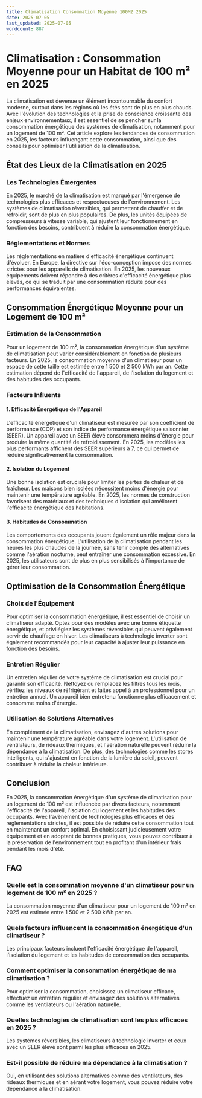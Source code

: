 ```yaml
---
title: Climatisation Consommation Moyenne 100M2 2025
date: 2025-07-05
last_updated: 2025-07-05
wordcount: 887
---
```


# Climatisation : Consommation Moyenne pour un Habitat de 100 m² en 2025

La climatisation est devenue un élément incontournable du confort moderne, surtout dans les régions où les étés sont de plus en plus chauds. Avec l'évolution des technologies et la prise de conscience croissante des enjeux environnementaux, il est essentiel de se pencher sur la consommation énergétique des systèmes de climatisation, notamment pour un logement de 100 m². Cet article explore les tendances de consommation en 2025, les facteurs influençant cette consommation, ainsi que des conseils pour optimiser l'utilisation de la climatisation.

## État des Lieux de la Climatisation en 2025

### Les Technologies Émergentes

En 2025, le marché de la climatisation est marqué par l'émergence de technologies plus efficaces et respectueuses de l'environnement. Les systèmes de climatisation réversibles, qui permettent de chauffer et de refroidir, sont de plus en plus populaires. De plus, les unités équipées de compresseurs à vitesse variable, qui ajustent leur fonctionnement en fonction des besoins, contribuent à réduire la consommation énergétique.

### Réglementations et Normes

Les réglementations en matière d'efficacité énergétique continuent d'évoluer. En Europe, la directive sur l'éco-conception impose des normes strictes pour les appareils de climatisation. En 2025, les nouveaux équipements doivent répondre à des critères d'efficacité énergétique plus élevés, ce qui se traduit par une consommation réduite pour des performances équivalentes.

## Consommation Énergétique Moyenne pour un Logement de 100 m²

### Estimation de la Consommation

Pour un logement de 100 m², la consommation énergétique d'un système de climatisation peut varier considérablement en fonction de plusieurs facteurs. En 2025, la consommation moyenne d'un climatiseur pour un espace de cette taille est estimée entre 1 500 et 2 500 kWh par an. Cette estimation dépend de l'efficacité de l'appareil, de l'isolation du logement et des habitudes des occupants.

### Facteurs Influents

#### 1. **Efficacité Énergétique de l'Appareil**

L'efficacité énergétique d'un climatiseur est mesurée par son coefficient de performance (COP) et son indice de performance énergétique saisonnier (SEER). Un appareil avec un SEER élevé consommera moins d'énergie pour produire la même quantité de refroidissement. En 2025, les modèles les plus performants affichent des SEER supérieurs à 7, ce qui permet de réduire significativement la consommation.

#### 2. **Isolation du Logement**

Une bonne isolation est cruciale pour limiter les pertes de chaleur et de fraîcheur. Les maisons bien isolées nécessitent moins d'énergie pour maintenir une température agréable. En 2025, les normes de construction favorisent des matériaux et des techniques d'isolation qui améliorent l'efficacité énergétique des habitations.

#### 3. **Habitudes de Consommation**

Les comportements des occupants jouent également un rôle majeur dans la consommation énergétique. L'utilisation de la climatisation pendant les heures les plus chaudes de la journée, sans tenir compte des alternatives comme l'aération nocturne, peut entraîner une consommation excessive. En 2025, les utilisateurs sont de plus en plus sensibilisés à l'importance de gérer leur consommation.

## Optimisation de la Consommation Énergétique

### Choix de l'Équipement

Pour optimiser la consommation énergétique, il est essentiel de choisir un climatiseur adapté. Optez pour des modèles avec une bonne étiquette énergétique, et privilégiez les systèmes réversibles qui peuvent également servir de chauffage en hiver. Les climatiseurs à technologie inverter sont également recommandés pour leur capacité à ajuster leur puissance en fonction des besoins.

### Entretien Régulier

Un entretien régulier de votre système de climatisation est crucial pour garantir son efficacité. Nettoyez ou remplacez les filtres tous les mois, vérifiez les niveaux de réfrigérant et faites appel à un professionnel pour un entretien annuel. Un appareil bien entretenu fonctionne plus efficacement et consomme moins d'énergie.

### Utilisation de Solutions Alternatives

En complément de la climatisation, envisagez d'autres solutions pour maintenir une température agréable dans votre logement. L'utilisation de ventilateurs, de rideaux thermiques, et l'aération naturelle peuvent réduire la dépendance à la climatisation. De plus, des technologies comme les stores intelligents, qui s'ajustent en fonction de la lumière du soleil, peuvent contribuer à réduire la chaleur intérieure.

## Conclusion

En 2025, la consommation énergétique d'un système de climatisation pour un logement de 100 m² est influencée par divers facteurs, notamment l'efficacité de l'appareil, l'isolation du logement et les habitudes des occupants. Avec l'avènement de technologies plus efficaces et des réglementations strictes, il est possible de réduire cette consommation tout en maintenant un confort optimal. En choisissant judicieusement votre équipement et en adoptant de bonnes pratiques, vous pouvez contribuer à la préservation de l'environnement tout en profitant d'un intérieur frais pendant les mois d'été.

## FAQ

### Quelle est la consommation moyenne d'un climatiseur pour un logement de 100 m² en 2025 ?

La consommation moyenne d'un climatiseur pour un logement de 100 m² en 2025 est estimée entre 1 500 et 2 500 kWh par an.

### Quels facteurs influencent la consommation énergétique d'un climatiseur ?

Les principaux facteurs incluent l'efficacité énergétique de l'appareil, l'isolation du logement et les habitudes de consommation des occupants.

### Comment optimiser la consommation énergétique de ma climatisation ?

Pour optimiser la consommation, choisissez un climatiseur efficace, effectuez un entretien régulier et envisagez des solutions alternatives comme les ventilateurs ou l'aération naturelle.

### Quelles technologies de climatisation sont les plus efficaces en 2025 ?

Les systèmes réversibles, les climatiseurs à technologie inverter et ceux avec un SEER élevé sont parmi les plus efficaces en 2025.

### Est-il possible de réduire ma dépendance à la climatisation ?

Oui, en utilisant des solutions alternatives comme des ventilateurs, des rideaux thermiques et en aérant votre logement, vous pouvez réduire votre dépendance à la climatisation.